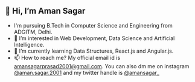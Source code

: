 ## 👋 Hi, I’m Aman Sagar
- I'm pursuing B.Tech in Computer Science and Engineering from ADGITM, Delhi.
- 👀 I’m interested in Web Development, Data Science and Artificial Intelligence.
- 🌱 I’m currently learning Data Structures, React.js and Angular.js.
- 📫 How to reach me? My official email id is amansagarprasad2001@gmail.com. 
You can also dm me on instagram <a target='_blank' href="www.instagram.com/aman.sagar.2001">@aman.sagar.2001</a> and my twitter handle is <a target=_blank href="www.twitter.com/amansagar_">@amansagar_</a>

<!---
aman-sagar-21/aman-sagar-21 is a ✨ special ✨ repository because its `README.md` (this file) appears on your GitHub profile.
You can click the Preview link to take a look at your changes.
--->

